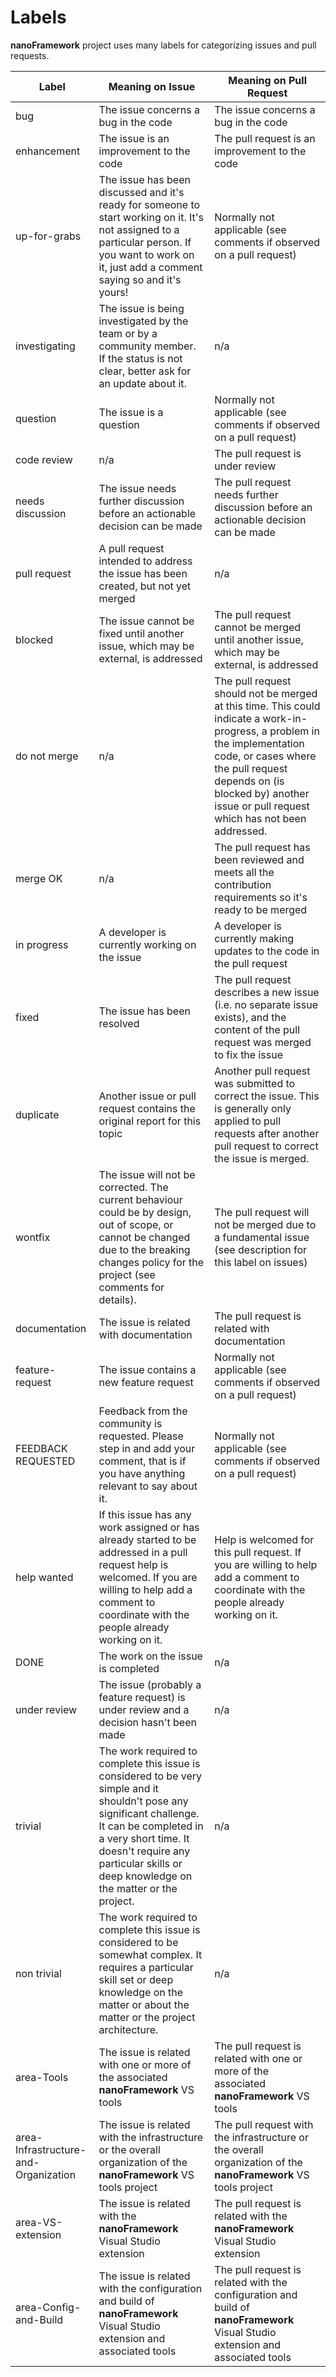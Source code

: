 # Labels

**nanoFramework** project uses many labels for categorizing issues and pull requests.

| Label | Meaning on Issue | Meaning on Pull Request |
| --- | --- | --- |
| bug | The issue concerns a bug in the code | The issue concerns a bug in the code |
| enhancement | The issue is an improvement to the code | The pull request is an improvement to the code |
| up-for-grabs <a id="up-for-grabs"></a> | The issue has been discussed and it's ready for someone to start working on it. It's not assigned to a particular person. If you want to work on it, just add a comment saying so and it's yours! | Normally not applicable (see comments if observed on a pull request) |
| investigating <a id="investigating"></a> | The issue is being investigated by the team or by a community member. If the status is not clear, better ask for an update about it. | n/a |
| question | The issue is a question | Normally not applicable (see comments if observed on a pull request) |
| code review | n/a | The pull request is under review |
| needs discussion | The issue needs further discussion before an actionable decision can be made | The pull request needs further discussion before an actionable decision can be made |
| pull request | A pull request intended to address the issue has been created, but not yet merged | n/a |
| blocked | The issue cannot be fixed until another issue, which may be external, is addressed | The pull request cannot be merged until another issue, which may be external, is addressed |
| do not merge | n/a | The pull request should not be merged at this time. This could indicate a work-in-progress, a problem in the implementation code, or cases where the pull request depends on (is blocked by) another issue or pull request which has not been addressed. |
| merge OK | n/a | The pull request has been reviewed and meets all the contribution requirements so it's ready to be merged |
| in progress | A developer is currently working on the issue | A developer is currently making updates to the code in the pull request |
| fixed | The issue has been resolved | The pull request describes a new issue (i.e. no separate issue exists), and the content of the pull request was merged to fix the issue |
| duplicate | Another issue or pull request contains the original report for this topic | Another pull request was submitted to correct the issue. This is generally only applied to pull requests after another pull request to correct the issue is merged. |
| wontfix | The issue will not be corrected. The current behaviour could be by design, out of scope, or cannot be changed due to the breaking changes policy for the project (see comments for details). | The pull request will not be merged due to a fundamental issue (see description for this label on issues) |
| documentation | The issue is related with documentation | The pull request is related with documentation |
| feature-request | The issue contains a new feature request | Normally not applicable (see comments if observed on a pull request) |
| FEEDBACK REQUESTED | Feedback from the community is requested. Please step in and add your comment, that is if you have anything relevant to say about it. | Normally not applicable (see comments if observed on a pull request) |
| help wanted | If this issue has any work assigned or has already started to be addressed in a pull request help is welcomed. If you are willing to help add a comment to coordinate with the people already working on it. | Help is welcomed for this pull request. If you are willing to help add a comment to coordinate with the people already working on it. |
| DONE | The work on the issue is completed | n/a |
| under review <a id="under review"></a> | The issue (probably a feature request) is under review and a decision hasn't been made | n/a |
| trivial | The work required to complete this issue is considered to be very simple and it shouldn't pose any significant challenge. It can be completed in a very short time. It doesn't require any particular skills or deep knowledge on the matter or the project.  | n/a |
| non trivial | The work required to complete this issue is considered to be somewhat complex. It requires a particular skill set or deep knowledge on the matter or about the matter or the project architecture.  | n/a |
| area-Tools | The issue is related with one or more of the associated **nanoFramework** VS tools | The pull request is related with one or more of the associated **nanoFramework** VS tools |
| area-Infrastructure-and-Organization | The issue is related with the infrastructure or the overall organization of the **nanoFramework** VS tools project | The pull request with the infrastructure or the overall organization of the **nanoFramework** VS tools project |
| area-VS-extension | The issue is related with the **nanoFramework** Visual Studio extension | The pull request is related with the **nanoFramework** Visual Studio extension |
| area-Config-and-Build | The issue is related with the configuration and build of **nanoFramework** Visual Studio extension and associated tools | The pull request is related with the configuration and build of **nanoFramework** Visual Studio extension and associated tools |
